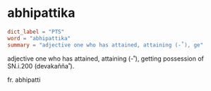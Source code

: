 # abhipattika

``` toml
dict_label = "PTS"
word = "abhipattika"
summary = "adjective one who has attained, attaining (-˚), ge"
```

adjective one who has attained, attaining (\-˚), getting possession of SN.i.200 (devakañña˚).

fr. abhipatti

